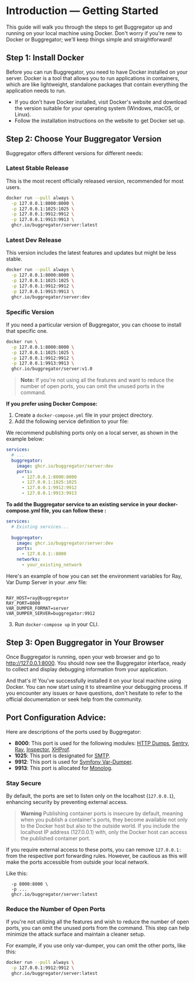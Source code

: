 # Introduction — Getting Started

This guide will walk you through the steps to get Buggregator up and running on your local machine using Docker. Don't
worry if you're new to Docker or Buggregator; we'll keep things simple and straightforward!

## Step 1: Install Docker

Before you can run Buggregator, you need to have Docker installed on your server. Docker is a tool that allows you to
run applications in containers, which are like lightweight, standalone packages that contain everything the application
needs to run.

- If you don't have Docker installed, visit Docker's website and download the version suitable for your operating
  system (Windows, macOS, or Linux).
- Follow the installation instructions on the website to get Docker set up.

## Step 2: Choose Your Buggregator Version

Buggregator offers different versions for different needs:

### Latest Stable Release

This is the most recent officially released version, recommended for most users.

```bash
docker run --pull always \
  -p 127.0.0.1:8000:8000 \
  -p 127.0.0.1:1025:1025 \
  -p 127.0.0.1:9912:9912 \
  -p 127.0.0.1:9913:9913 \
  ghcr.io/buggregator/server:latest
```

### Latest Dev Release

This version includes the latest features and updates but might be less stable.

```bash
docker run --pull always \
  -p 127.0.0.1:8000:8000 \
  -p 127.0.0.1:1025:1025 \
  -p 127.0.0.1:9912:9912 \
  -p 127.0.0.1:9913:9913 \
  ghcr.io/buggregator/server:dev
```

### Specific Version

If you need a particular version of Buggregator, you can choose to install that specific one.

```bash
docker run \
  -p 127.0.0.1:8000:8000 \
  -p 127.0.0.1:1025:1025 \
  -p 127.0.0.1:9912:9912 \
  -p 127.0.0.1:9913:9913 \
  ghcr.io/buggregator/server:v1.0
```

> **Note:**
> If you're not using all the features and want to reduce the number of open ports, you can omit the unused ports in the
> command.

**If you prefer using Docker Compose:**

1. Create a `docker-compose.yml` file in your project directory.
2. Add the following service definition to your file:

We recommend publishing ports only on a local server, as shown in the example below:

```yaml
services:
  # ...
  buggregator:
    image: ghcr.io/buggregator/server:dev
    ports:
      - 127.0.0.1:8000:8000
      - 127.0.0.1:1025:1025
      - 127.0.0.1:9912:9912
      - 127.0.0.1:9913:9913
```
**To add the Buggregator service to an existing service in your docker-compose.yml file, you can follow these :**
```yaml
services:
  # Existing services...
  
  buggregator:
    image: ghcr.io/buggregator/server:dev
    ports:
      - 127.0.0.1::8000
    networks:
      - your_existing_network
```

Here's an example of how you can set the environment variables for Ray, Var Dump Server in your .env file:
```code

RAY_HOST=ray@buggregator
RAY_PORT=8000
VAR_DUMPER_FORMAT=server
VAR_DUMPER_SERVER=buggregator:9912
```
3. Run `docker-compose up` in your CLI.

## Step 3: Open Buggregator in Your Browser

Once Buggregator is running, open your web browser and go to http://127.0.0.1:8000. You should now see the Buggregator
interface, ready to collect and display debugging information from your application.

And that's it! You've successfully installed it on your local machine using Docker. You can now start using it
to streamline your debugging process. If you encounter any issues or have questions, don't hesitate to refer to the
official documentation or seek help from the community.

## Port Configuration Advice:

Here are descriptions of the ports used by Buggregator:

- **8000**: This port is used for the following
  modules: [HTTP Dumps](./config/http-dumps.md), [Sentry](./config/sentry.md), [Ray](./config/ray.md), [Inspector](./config/inspector.md), [XHProf](./config/xhprof.md).
- **1025**: This port is designated for [SMTP](./config/smtp.md).
- **9912**: This port is used for [Symfony Var-Dumper](./config/var-dumper.md).
- **9913**: This port is allocated for [Monolog](./config/monolog.md).

### Stay Secure

By default, the ports are set to listen only on the localhost (`127.0.0.1`), enhancing security by preventing external
access.

> **Warning**
> Publishing container ports is insecure by default, meaning when you publish a container's ports, they become available
> not only to the Docker host but also to the outside world. If you include the localhost IP address (127.0.0.1) with,
> only the Docker host can access the published container port.

If you require external access to these ports, you can remove `127.0.0.1:` from the respective port forwarding rules.
However, be cautious as this will make the ports accessible from outside your local network.

Like this:

```bashn --pull always \
  -p 8000:8000 \
  -p ...
  ghcr.io/buggregator/server:latest
```

### Reduce the Number of Open Ports

If you're not utilizing all the features and wish to reduce the number of open ports, you can omit the unused ports from
the command. This step can help minimize the attack surface and maintain a cleaner setup.

For example, if you use only var-dumper, you can omit the other ports, like this:

```bash
docker run --pull always \
  -p 127.0.0.1:9912:9912 \
  ghcr.io/buggregator/server:latest
```
